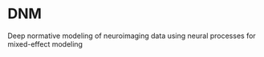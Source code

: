 # DNM
Deep normative modeling of neuroimaging data using neural processes for mixed-effect modeling
